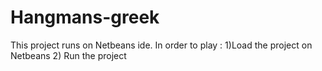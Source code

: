 # Hangmans-greek
This project runs on Netbeans ide. In order to play : 1)Load the project on Netbeans 2) Run the project 
